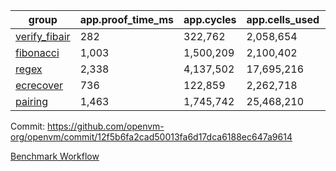 | group | app.proof_time_ms | app.cycles | app.cells_used | leaf.proof_time_ms | leaf.cycles | leaf.cells_used |
| -- | -- | -- | -- | -- | -- | -- |
| [verify_fibair](https://github.com/openvm-org/openvm/blob/benchmark-results/benchmarks-pr/2174/verify_fibair-12f5b6fa2cad50013fa6d17dca6188ec647a9614.md) | 282 |  322,762 |  2,058,654 |- | - | - |
| [fibonacci](https://github.com/openvm-org/openvm/blob/benchmark-results/benchmarks-pr/2174/fibonacci-12f5b6fa2cad50013fa6d17dca6188ec647a9614.md) | 1,003 |  1,500,209 |  2,100,402 |- | - | - |
| [regex](https://github.com/openvm-org/openvm/blob/benchmark-results/benchmarks-pr/2174/regex-12f5b6fa2cad50013fa6d17dca6188ec647a9614.md) | 2,338 |  4,137,502 |  17,695,216 |- | - | - |
| [ecrecover](https://github.com/openvm-org/openvm/blob/benchmark-results/benchmarks-pr/2174/ecrecover-12f5b6fa2cad50013fa6d17dca6188ec647a9614.md) | 736 |  122,859 |  2,262,718 |- | - | - |
| [pairing](https://github.com/openvm-org/openvm/blob/benchmark-results/benchmarks-pr/2174/pairing-12f5b6fa2cad50013fa6d17dca6188ec647a9614.md) | 1,463 |  1,745,742 |  25,468,210 |- | - | - |


Commit: https://github.com/openvm-org/openvm/commit/12f5b6fa2cad50013fa6d17dca6188ec647a9614

[Benchmark Workflow](https://github.com/openvm-org/openvm/actions/runs/18764148479)
